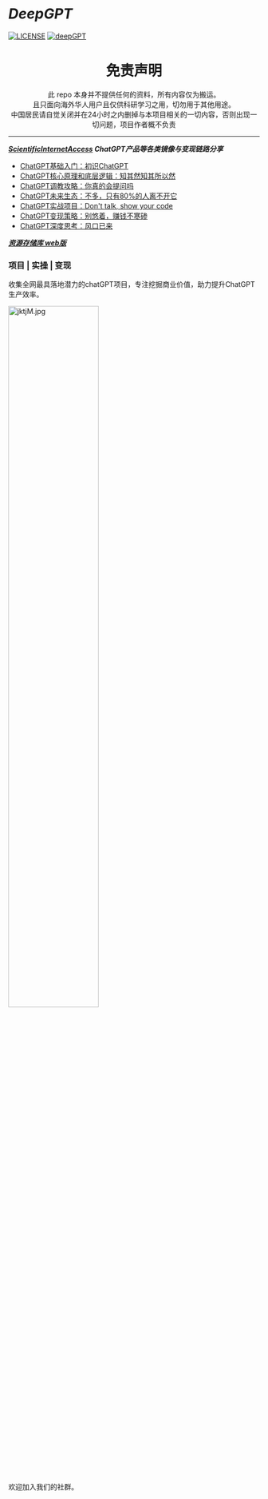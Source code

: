 # ***DeepGPT***

[![LICENSE](https://img.shields.io/badge/license-DeepGPT-informational)](https://github.com/Bluehouse/DeepGPT/blob/master/LICENSE) 
[![deepGPT](https://img.shields.io/badge/link-deepgpt.com.cn-red)](https://deepgpt.com.cn)


<h1 align="center"> 免责声明 </h1>

<p align="center">
此 repo 本身并不提供任何的资料，所有内容仅为搬运。<br>
且只面向海外华人用户且仅供科研学习之用，切勿用于其他用途。
<br>
中国居民请自觉关闭并在24小时之内删掉与本项目相关的一切内容，否则出现一切问题，项目作者概不负责
</p>
<hr>

***[ScientificInternetAccess](ScientificInternetAccess/) ChatGPT产品等各类镜像与变现链路分享***

* [ChatGPT基础入门：初识ChatGPT](初识ChatGPT/)
* [ChatGPT核心原理和底层逻辑：知其然知其所以然](ChatGPT核心原理和底层逻辑/)
* [ChatGPT调教攻略：你真的会提问吗](ChatGPT调教攻略/)
* [ChatGPT未来生态：不多，只有80%的人离不开它](ChatGPT应用生态/)
* [ChatGPT实战项目：Don't talk, show your code](ChatGPT实战项目/)
* [ChatGPT变现策略：别悠着，赚钱不寒碜](ChatGPT变现思路/)
* [ChatGPT深度思考：风口已来](ChatGPT的一些思考/)

***[资源存储库 web版](https://utmagic.com/)***

### 项目 | 实操 | 变现

收集全网最具落地潜力的chatGPT项目，专注挖掘商业价值，助力提升ChatGPT生产效率。

<img src="https://i.imgtg.com/2023/03/26/jktjM.jpg" alt="jktjM.jpg" border="0" width="60%">

欢迎加入我们的社群。

